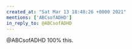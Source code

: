 ```yaml
---
created_at: "Sat Mar 13 18:48:26 +0000 2021"
mentions: ['ABCsofADHD']
in_reply_to: @ABCsofADHD
---
```


@ABCsofADHD 100% this.